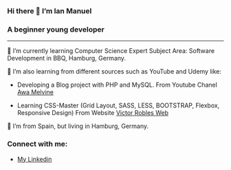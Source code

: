 ### Hi there 👋 I’m Ian Manuel
### A beginner young developer
***

 🌱 I’m currently learning Computer Science Expert Subject Area: Software Development in BBQ, Hamburg, Germany.
  
 🌱 I’m also learning from different sources such as YouTube and Udemy like:
  
 - Developing a Blog project with PHP and MySQL. From Youtube Chanel [Awa Melvine](https://youtu.be/fPYOhQn95fw?si=F2SuYZ2oMKJD29vC)
  
 - Learning CSS-Master (Grid Layout, SASS, LESS, BOOTSTRAP, Flexbox, Responsive Design) From Website [Victor Robles Web](https://victorroblesweb.es/academy/)

 💬 I’m from Spain, but living in Hamburg, Germany.

### Connect with me:
- [My Linkedin](http://www.linkedin.com/in/ian-paniagua)


<!--
**IanPaniagua/IanPaniagua** is a ✨ _special_ ✨ repository because its `README.md` (this file) appears on your GitHub profile.

Here are some ideas to get you started:

- 🔭 I’m currently working on ...
- 🌱 I’m currently learning ...
- 👯 I’m looking to collaborate on ...
- 🤔 I’m looking for help with ...
- 💬 Ask me about ...
- 📫 How to reach me: ...
- 😄 Pronouns: ...
- ⚡ Fun fact: ...
-->
